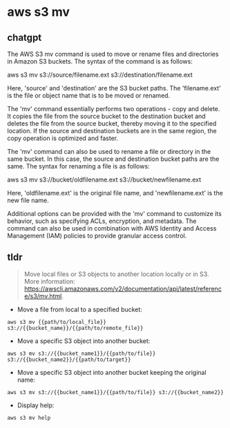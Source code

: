 # aws s3 mv 
## chatgpt 
The AWS S3 mv command is used to move or rename files and directories in Amazon S3 buckets. The syntax of the command is as follows:

aws s3 mv s3://source/filename.ext s3://destination/filename.ext

Here, 'source' and 'destination' are the S3 bucket paths. The 'filename.ext' is the file or object name that is to be moved or renamed.

The 'mv' command essentially performs two operations - copy and delete. It copies the file from the source bucket to the destination bucket and deletes the file from the source bucket, thereby moving it to the specified location. If the source and destination buckets are in the same region, the copy operation is optimized and faster.

The 'mv' command can also be used to rename a file or directory in the same bucket. In this case, the source and destination bucket paths are the same. The syntax for renaming a file is as follows:

aws s3 mv s3://bucket/oldfilename.ext s3://bucket/newfilename.ext

Here, 'oldfilename.ext' is the original file name, and 'newfilename.ext' is the new file name.

Additional options can be provided with the 'mv' command to customize its behavior, such as specifying ACLs, encryption, and metadata. The command can also be used in combination with AWS Identity and Access Management (IAM) policies to provide granular access control. 

## tldr 
 
> Move local files or S3 objects to another location locally or in S3.
> More information: <https://awscli.amazonaws.com/v2/documentation/api/latest/reference/s3/mv.html>.

- Move a file from local to a specified bucket:

`aws s3 mv {{path/to/local_file}} s3://{{bucket_name}}/{{path/to/remote_file}}`

- Move a specific S3 object into another bucket:

`aws s3 mv s3://{{bucket_name1}}/{{path/to/file}} s3://{{bucket_name2}}/{{path/to/target}}`

- Move a specific S3 object into another bucket keeping the original name:

`aws s3 mv s3://{{bucket_name1}}/{{path/to/file}} s3://{{bucket_name2}}`

- Display help:

`aws s3 mv help`
